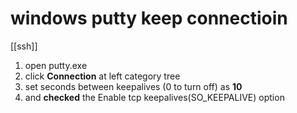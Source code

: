 # windows putty keep connectioin 
[[ssh]]

1. open putty.exe
2. click **Connection** at left category tree
3. set seconds between keepalives (0 to turn off) as **10** 
4. and **checked** the Enable tcp keepalives(SO_KEEPALIVE) option
